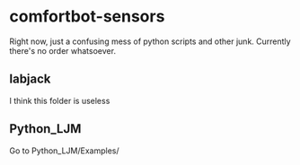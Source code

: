 # comfortbot-sensors

Right now, just a confusing mess of python scripts and other junk.  Currently there's no order whatsoever.

## labjack

I think this folder is useless

## Python_LJM

Go to Python_LJM/Examples/
